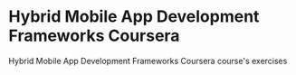 # Hybrid Mobile App Development Frameworks Coursera
Hybrid Mobile App Development Frameworks Coursera course's exercises
